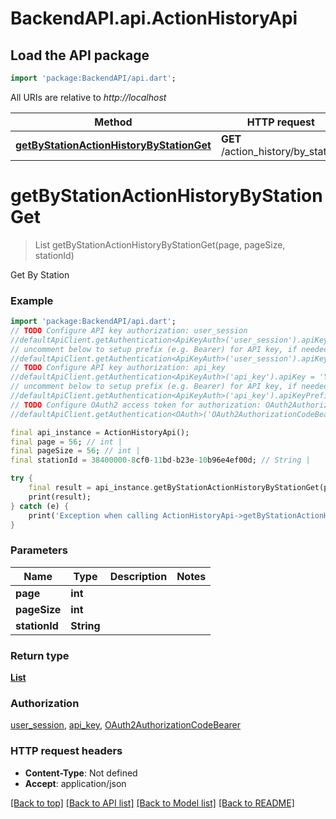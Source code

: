 # BackendAPI.api.ActionHistoryApi

## Load the API package
```dart
import 'package:BackendAPI/api.dart';
```

All URIs are relative to *http://localhost*

Method | HTTP request | Description
------------- | ------------- | -------------
[**getByStationActionHistoryByStationGet**](ActionHistoryApi.md#getbystationactionhistorybystationget) | **GET** /action_history/by_station | Get By Station


# **getByStationActionHistoryByStationGet**
> List<ActionHistorySchema> getByStationActionHistoryByStationGet(page, pageSize, stationId)

Get By Station

### Example
```dart
import 'package:BackendAPI/api.dart';
// TODO Configure API key authorization: user_session
//defaultApiClient.getAuthentication<ApiKeyAuth>('user_session').apiKey = 'YOUR_API_KEY';
// uncomment below to setup prefix (e.g. Bearer) for API key, if needed
//defaultApiClient.getAuthentication<ApiKeyAuth>('user_session').apiKeyPrefix = 'Bearer';
// TODO Configure API key authorization: api_key
//defaultApiClient.getAuthentication<ApiKeyAuth>('api_key').apiKey = 'YOUR_API_KEY';
// uncomment below to setup prefix (e.g. Bearer) for API key, if needed
//defaultApiClient.getAuthentication<ApiKeyAuth>('api_key').apiKeyPrefix = 'Bearer';
// TODO Configure OAuth2 access token for authorization: OAuth2AuthorizationCodeBearer
//defaultApiClient.getAuthentication<OAuth>('OAuth2AuthorizationCodeBearer').accessToken = 'YOUR_ACCESS_TOKEN';

final api_instance = ActionHistoryApi();
final page = 56; // int | 
final pageSize = 56; // int | 
final stationId = 38400000-8cf0-11bd-b23e-10b96e4ef00d; // String | 

try {
    final result = api_instance.getByStationActionHistoryByStationGet(page, pageSize, stationId);
    print(result);
} catch (e) {
    print('Exception when calling ActionHistoryApi->getByStationActionHistoryByStationGet: $e\n');
}
```

### Parameters

 Name          | Type       | Description | Notes 
---------------|------------|-------------|-------
 **page**      | **int**    |             |
 **pageSize**  | **int**    |             |
 **stationId** | **String** |             |

### Return type

[**List<ActionHistorySchema>**](ActionHistorySchema.md)

### Authorization

[user_session](../README.md#user_session), [api_key](../README.md#api_key), [OAuth2AuthorizationCodeBearer](../README.md#OAuth2AuthorizationCodeBearer)

### HTTP request headers

 - **Content-Type**: Not defined
 - **Accept**: application/json

[[Back to top]](#) [[Back to API list]](../README.md#documentation-for-api-endpoints) [[Back to Model list]](../README.md#documentation-for-models) [[Back to README]](../README.md)

